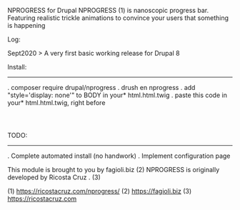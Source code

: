 NPROGRESS for Drupal
NPROGRESS (1) is  nanoscopic progress bar. Featuring realistic trickle animations to convince your users that something is happening



Log:

Sept2020 > A very first  basic working release for Drupal 8


Install:
********


. composer require drupal/nprogress
. drush en nprogress
. add "style='display: none'"  to BODY in your* html.html.twig
. paste  this code in your* html.html.twig, right before </body>

<code>
 <script>
    $('body').show();
    $('.version').text(NProgress.version);
    NProgress.start();
    setTimeout(function() { NProgress.done(); $('.fade').removeClass('out'); }, 1000);
    $("#b-0").click(function() { NProgress.start(); });
    $("#b-40").click(function() { NProgress.set(0.4); });
    $("#b-inc").click(function() { NProgress.inc(); });
    $("#b-100").click(function() { NProgress.done(); });
  </script>
</code>




TODO:
*****

. Complete automated install (no handwork)
. Implement configuration page


This module is brought to you by fagioli.biz (2)
NPROGRESS is originally developed by Ricosta Cruz . (3)


(1) https://ricostacruz.com/nprogress/
(2) https://fagioli.biz
(3) https://ricostacruz.com

